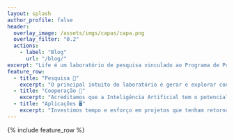```yaml
---
layout: splash
author_profile: false
header:
  overlay_image: /assets/imgs/capas/capa.png
  overlay_filter: "0.2"
  actions:
    - label: "Blog"
      url: "/blog/"
excerpt: "Life é um laboratório de pesquisa vinculado ao Programa de Pós-Graduação em Informática da UFES atualmente localizado na sala 27 do prédio CT-13"
feature_row:
  - title: "Pesquisa 🧠"
    excerpt: "O principal intuito do laboratório é gerar e explorar conhecimento na área de Informática em Saúde, particularmente em tópicos que envolva o uso de inteligência artificial."
  - title: "Cooperação 🤝"
    excerpt: "Acreditamos que a Inteligência Artificial tem o potencial de aprimorar a tomada de decisão de profissinais de saúde. Acreditamos na cooperação e não na substituição."
  - title: "Aplicações 🖥️"
    excerpt: "Investimos tempo e esforço em projetos que tenham retorno prático e que tenha potencial de impactar na vida das pessoas, principalmente, em nossa comunidade."
---
```



{% include feature_row %}
